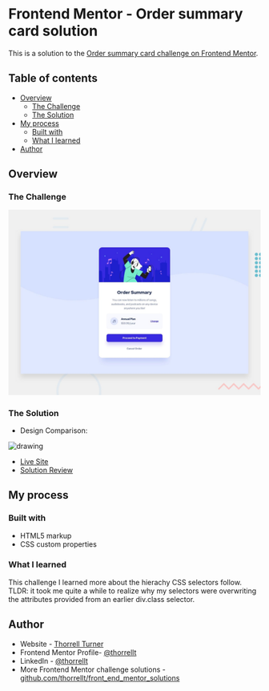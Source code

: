 # Frontend Mentor - Order summary card solution

This is a solution to the [Order summary card challenge on Frontend Mentor](https://www.frontendmentor.io/challenges/order-summary-component-QlPmajDUj). 

## Table of contents

- [Overview](#overview)
  - [The Challenge](#the-challenge)
  - [The Solution](#the-solution)
- [My process](#my-process)
  - [Built with](#built-with)
  - [What I learned](#what-i-learned)
- [Author](#author)

## Overview

### The Challenge

<img src="design/desktop-preview.jpg" alt="drawing" width="600"/>

### The Solution
- Design Comparison:  
<img src="https://user-images.githubusercontent.com/64343445/154784397-dd7eab79-593c-422a-8718-3c061aef9253.gif" alt="drawing" width="600"/>  

- [Live Site](https://thorrellt.github.io/front_end_mentor_solutions/order-summary-component-main/index.html)
- [Solution Review](https://www.frontendmentor.io/solutions/summary-component-first-pass-xYRNsdzGi)

## My process

### Built with

- HTML5 markup
- CSS custom properties


### What I learned

This challenge I learned more about the hierachy CSS selectors follow. TLDR: it took me quite a while to realize why my selectors were overwriting the attributes provided from an earlier div.class selector. 


## Author

- Website - [Thorrell Turner](https://github.com/thorrellt)
- Frontend Mentor Profile- [@thorrellt](https://www.frontendmentor.io/profile/thorrellt)
- LinkedIn - [@thorrellt](https://www.linkedin.com/in/thorrellt/)
- More Frontend Mentor challenge solutions - [github.com/thorrellt/front_end_mentor_solutions](https://github.com/thorrellt/front_end_mentor_solutions)
